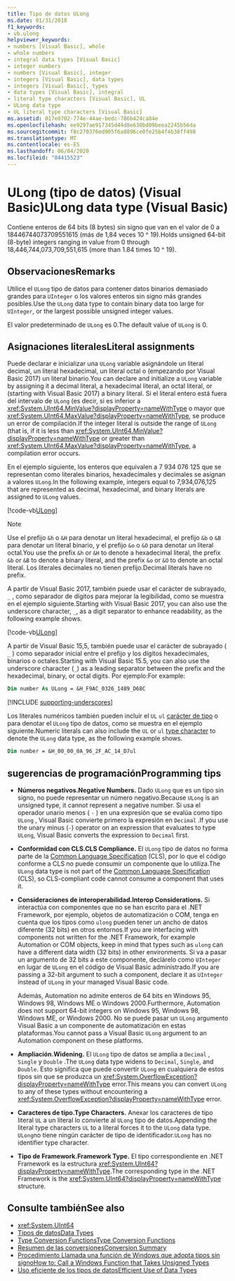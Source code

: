 ```yaml
---
title: Tipo de datos ULong
ms.date: 01/31/2018
f1_keywords:
- vb.ulong
helpviewer_keywords:
- numbers [Visual Basic], whole
- whole numbers
- integral data types [Visual Basic]
- integer numbers
- numbers [Visual Basic], integer
- integers [Visual Basic], data types
- integers [Visual Basic], types
- data types [Visual Basic], integral
- literal type characters [Visual Basic], UL
- ULong data type
- UL literal type characters [Visual Basic]
ms.assetid: 017e0702-774e-44ae-bedc-786b424ca84e
ms.openlocfilehash: ee9297ae917345d44d8e630bd09beea2245b56da
ms.sourcegitcommit: f8c270376ed905f6a8896ce0fe25b4f4b38ff498
ms.translationtype: MT
ms.contentlocale: es-ES
ms.lasthandoff: 06/04/2020
ms.locfileid: "84415523"
---
```

# <a name="ulong-data-type-visual-basic"></a><span data-ttu-id="92b7b-102">ULong (tipo de datos) (Visual Basic)</span><span class="sxs-lookup"><span data-stu-id="92b7b-102">ULong data type (Visual Basic)</span></span>

<span data-ttu-id="92b7b-103">Contiene enteros de 64 bits (8 bytes) sin signo que van en el valor de 0 a 18446744073709551615 (más de 1,84 veces 10 ^ 19).</span><span class="sxs-lookup"><span data-stu-id="92b7b-103">Holds unsigned 64-bit (8-byte) integers ranging in value from 0 through 18,446,744,073,709,551,615 (more than 1.84 times 10 ^ 19).</span></span>

## <a name="remarks"></a><span data-ttu-id="92b7b-104">Observaciones</span><span class="sxs-lookup"><span data-stu-id="92b7b-104">Remarks</span></span>

<span data-ttu-id="92b7b-105">Utilice el `ULong` tipo de datos para contener datos binarios demasiado grandes para `UInteger` o los valores enteros sin signo más grandes posibles.</span><span class="sxs-lookup"><span data-stu-id="92b7b-105">Use the `ULong` data type to contain binary data too large for `UInteger`, or the largest possible unsigned integer values.</span></span>

<span data-ttu-id="92b7b-106">El valor predeterminado de `ULong` es 0.</span><span class="sxs-lookup"><span data-stu-id="92b7b-106">The default value of `ULong` is 0.</span></span>

## <a name="literal-assignments"></a><span data-ttu-id="92b7b-107">Asignaciones literales</span><span class="sxs-lookup"><span data-stu-id="92b7b-107">Literal assignments</span></span>

<span data-ttu-id="92b7b-108">Puede declarar e inicializar una `ULong` variable asignándole un literal decimal, un literal hexadecimal, un literal octal o (empezando por Visual Basic 2017) un literal binario.</span><span class="sxs-lookup"><span data-stu-id="92b7b-108">You can declare and initialize a `ULong` variable by assigning it a decimal literal, a hexadecimal literal, an octal literal, or (starting with Visual Basic 2017) a binary literal.</span></span> <span data-ttu-id="92b7b-109">Si el literal entero está fuera del intervalo de `ULong` (es decir, si es inferior a <xref:System.UInt64.MinValue?displayProperty=nameWithType> o mayor que <xref:System.UInt64.MaxValue?displayProperty=nameWithType>, se produce un error de compilación.</span><span class="sxs-lookup"><span data-stu-id="92b7b-109">If the integer literal is outside the range of `ULong` (that is, if it is less than <xref:System.UInt64.MinValue?displayProperty=nameWithType> or greater than <xref:System.UInt64.MaxValue?displayProperty=nameWithType>, a compilation error occurs.</span></span>

<span data-ttu-id="92b7b-110">En el ejemplo siguiente, los enteros que equivalen a 7 934 076 125 que se representan como literales binarios, hexadecimales y decimales se asignan a valores `ULong`.</span><span class="sxs-lookup"><span data-stu-id="92b7b-110">In the following example, integers equal to 7,934,076,125 that are represented as decimal, hexadecimal, and binary literals are assigned to `ULong` values.</span></span>

[!code-vb[ULong](../../../../samples/snippets/visualbasic/language-reference/data-types/numeric-literals.vb#ULong)]

> [!NOTE]
> <span data-ttu-id="92b7b-111">Use el prefijo `&h` o `&H` para denotar un literal hexadecimal, el prefijo `&b` o `&B` para denotar un literal binario, y el prefijo `&o` o `&O` para denotar un literal octal.</span><span class="sxs-lookup"><span data-stu-id="92b7b-111">You use the prefix `&h` or `&H` to denote a hexadecimal literal, the prefix `&b` or `&B` to denote a binary literal, and the prefix `&o` or `&O` to denote an octal literal.</span></span> <span data-ttu-id="92b7b-112">Los literales decimales no tienen prefijo.</span><span class="sxs-lookup"><span data-stu-id="92b7b-112">Decimal literals have no prefix.</span></span>

<span data-ttu-id="92b7b-113">A partir de Visual Basic 2017, también puede usar el carácter de subrayado, `_` , como separador de dígitos para mejorar la legibilidad, como se muestra en el ejemplo siguiente.</span><span class="sxs-lookup"><span data-stu-id="92b7b-113">Starting with Visual Basic 2017, you can also use the underscore character, `_`, as a digit separator to enhance readability, as the following example shows.</span></span>

[!code-vb[ULong](../../../../samples/snippets/visualbasic/language-reference/data-types/numeric-literals.vb#LongS)]

<span data-ttu-id="92b7b-114">A partir de Visual Basic 15,5, también puede usar el carácter de subrayado ( `_` ) como separador inicial entre el prefijo y los dígitos hexadecimales, binarios o octales.</span><span class="sxs-lookup"><span data-stu-id="92b7b-114">Starting with Visual Basic 15.5, you can also use the underscore character (`_`) as a leading separator between the prefix and the hexadecimal, binary, or octal digits.</span></span> <span data-ttu-id="92b7b-115">Por ejemplo:</span><span class="sxs-lookup"><span data-stu-id="92b7b-115">For example:</span></span>

```vb
Dim number As ULong = &H_F9AC_0326_1489_D68C
```

[!INCLUDE [supporting-underscores](../../../../includes/vb-separator-langversion.md)]

<span data-ttu-id="92b7b-116">Los literales numéricos también pueden incluir el `UL` `ul` [carácter de tipo](../../programming-guide/language-features/data-types/type-characters.md) o para denotar el `ULong` tipo de datos, como se muestra en el ejemplo siguiente.</span><span class="sxs-lookup"><span data-stu-id="92b7b-116">Numeric literals can also include the `UL` or `ul` [type character](../../programming-guide/language-features/data-types/type-characters.md) to denote the `ULong` data type, as the following example shows.</span></span>

```vb
Dim number = &H_00_00_0A_96_2F_AC_14_D7ul
```

## <a name="programming-tips"></a><span data-ttu-id="92b7b-117">sugerencias de programación</span><span class="sxs-lookup"><span data-stu-id="92b7b-117">Programming tips</span></span>

- <span data-ttu-id="92b7b-118">**Números negativos.**</span><span class="sxs-lookup"><span data-stu-id="92b7b-118">**Negative Numbers.**</span></span> <span data-ttu-id="92b7b-119">Dado `ULong` que es un tipo sin signo, no puede representar un número negativo.</span><span class="sxs-lookup"><span data-stu-id="92b7b-119">Because `ULong` is an unsigned type, it cannot represent a negative number.</span></span> <span data-ttu-id="92b7b-120">Si usa el operador unario menos ( `-` ) en una expresión que se evalúa como tipo `ULong` , Visual Basic convierte primero la expresión en `Decimal` .</span><span class="sxs-lookup"><span data-stu-id="92b7b-120">If you use the unary minus (`-`) operator on an expression that evaluates to type `ULong`, Visual Basic converts the expression to `Decimal` first.</span></span>

- <span data-ttu-id="92b7b-121">**Conformidad con CLS.**</span><span class="sxs-lookup"><span data-stu-id="92b7b-121">**CLS Compliance.**</span></span> <span data-ttu-id="92b7b-122">El `ULong` tipo de datos no forma parte de la [Common Language Specification](https://www.ecma-international.org/publications/standards/Ecma-335.htm) (CLS), por lo que el código conforme a CLS no puede consumir un componente que lo utiliza.</span><span class="sxs-lookup"><span data-stu-id="92b7b-122">The `ULong` data type is not part of the [Common Language Specification](https://www.ecma-international.org/publications/standards/Ecma-335.htm) (CLS), so CLS-compliant code cannot consume a component that uses it.</span></span>

- <span data-ttu-id="92b7b-123">**Consideraciones de interoperabilidad.**</span><span class="sxs-lookup"><span data-stu-id="92b7b-123">**Interop Considerations.**</span></span> <span data-ttu-id="92b7b-124">Si interactúa con componentes que no se han escrito para el .NET Framework, por ejemplo, objetos de automatización o COM, tenga en cuenta que los tipos como `ulong` pueden tener un ancho de datos diferente (32 bits) en otros entornos.</span><span class="sxs-lookup"><span data-stu-id="92b7b-124">If you are interfacing with components not written for the .NET Framework, for example Automation or COM objects, keep in mind that types such as `ulong` can have a different data width (32 bits) in other environments.</span></span> <span data-ttu-id="92b7b-125">Si va a pasar un argumento de 32 bits a este componente, declárelo como `UInteger` en lugar de `ULong` en el código de Visual Basic administrado.</span><span class="sxs-lookup"><span data-stu-id="92b7b-125">If you are passing a 32-bit argument to such a component, declare it as `UInteger` instead of `ULong` in your managed Visual Basic code.</span></span>

  <span data-ttu-id="92b7b-126">Además, Automation no admite enteros de 64 bits en Windows 95, Windows 98, Windows ME o Windows 2000.</span><span class="sxs-lookup"><span data-stu-id="92b7b-126">Furthermore, Automation does not support 64-bit integers on Windows 95, Windows 98, Windows ME, or Windows 2000.</span></span> <span data-ttu-id="92b7b-127">No se puede pasar un `ULong` argumento Visual Basic a un componente de automatización en estas plataformas.</span><span class="sxs-lookup"><span data-stu-id="92b7b-127">You cannot pass a Visual Basic `ULong` argument to an Automation component on these platforms.</span></span>

- <span data-ttu-id="92b7b-128">**Ampliación.**</span><span class="sxs-lookup"><span data-stu-id="92b7b-128">**Widening.**</span></span> <span data-ttu-id="92b7b-129">El `ULong` tipo de datos se amplía a `Decimal` , `Single` y `Double` .</span><span class="sxs-lookup"><span data-stu-id="92b7b-129">The `ULong` data type widens to `Decimal`, `Single`, and `Double`.</span></span> <span data-ttu-id="92b7b-130">Esto significa que puede convertir `ULong` en cualquiera de estos tipos sin que se produzca un <xref:System.OverflowException?displayProperty=nameWithType> error.</span><span class="sxs-lookup"><span data-stu-id="92b7b-130">This means you can convert `ULong` to any of these types without encountering a <xref:System.OverflowException?displayProperty=nameWithType> error.</span></span>

- <span data-ttu-id="92b7b-131">**Caracteres de tipo.**</span><span class="sxs-lookup"><span data-stu-id="92b7b-131">**Type Characters.**</span></span> <span data-ttu-id="92b7b-132">Anexar los caracteres de tipo literal `UL` a un literal lo convierte al `ULong` tipo de datos.</span><span class="sxs-lookup"><span data-stu-id="92b7b-132">Appending the literal type characters `UL` to a literal forces it to the `ULong` data type.</span></span> <span data-ttu-id="92b7b-133">`ULong`no tiene ningún carácter de tipo de identificador.</span><span class="sxs-lookup"><span data-stu-id="92b7b-133">`ULong` has no identifier type character.</span></span>

- <span data-ttu-id="92b7b-134">**Tipo de Framework.**</span><span class="sxs-lookup"><span data-stu-id="92b7b-134">**Framework Type.**</span></span> <span data-ttu-id="92b7b-135">El tipo correspondiente en .NET Framework es la estructura <xref:System.UInt64?displayProperty=nameWithType>.</span><span class="sxs-lookup"><span data-stu-id="92b7b-135">The corresponding type in the .NET Framework is the <xref:System.UInt64?displayProperty=nameWithType> structure.</span></span>

## <a name="see-also"></a><span data-ttu-id="92b7b-136">Consulte también</span><span class="sxs-lookup"><span data-stu-id="92b7b-136">See also</span></span>

- <xref:System.UInt64>
- [<span data-ttu-id="92b7b-137">Tipos de datos</span><span class="sxs-lookup"><span data-stu-id="92b7b-137">Data Types</span></span>](index.md)
- [<span data-ttu-id="92b7b-138">Type Conversion Functions</span><span class="sxs-lookup"><span data-stu-id="92b7b-138">Type Conversion Functions</span></span>](../functions/type-conversion-functions.md)
- [<span data-ttu-id="92b7b-139">Resumen de las conversiones</span><span class="sxs-lookup"><span data-stu-id="92b7b-139">Conversion Summary</span></span>](../keywords/conversion-summary.md)
- [<span data-ttu-id="92b7b-140">Procedimiento Llamada una función de Windows que adopta tipos sin signo</span><span class="sxs-lookup"><span data-stu-id="92b7b-140">How to: Call a Windows Function that Takes Unsigned Types</span></span>](../../programming-guide/com-interop/how-to-call-a-windows-function-that-takes-unsigned-types.md)
- [<span data-ttu-id="92b7b-141">Uso eficiente de los tipos de datos</span><span class="sxs-lookup"><span data-stu-id="92b7b-141">Efficient Use of Data Types</span></span>](../../programming-guide/language-features/data-types/efficient-use-of-data-types.md)
